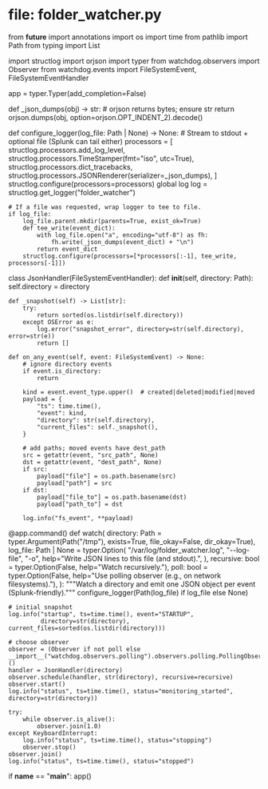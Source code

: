 # file: folder_watcher.py
from __future__ import annotations
import os
import time
from pathlib import Path
from typing import List

import structlog
import orjson
import typer
from watchdog.observers import Observer
from watchdog.events import FileSystemEvent, FileSystemEventHandler

app = typer.Typer(add_completion=False)

def _json_dumps(obj) -> str:
    # orjson returns bytes; ensure str
    return orjson.dumps(obj, option=orjson.OPT_INDENT_2).decode()

def configure_logger(log_file: Path | None) -> None:
    # Stream to stdout + optional file (Splunk can tail either)
    processors = [
        structlog.processors.add_log_level,
        structlog.processors.TimeStamper(fmt="iso", utc=True),
        structlog.processors.dict_tracebacks,
        structlog.processors.JSONRenderer(serializer=_json_dumps),
    ]
    structlog.configure(processors=processors)
    global log
    log = structlog.get_logger("folder_watcher")

    # If a file was requested, wrap logger to tee to file.
    if log_file:
        log_file.parent.mkdir(parents=True, exist_ok=True)
        def tee_write(event_dict):
            with log_file.open("a", encoding="utf-8") as fh:
                fh.write(_json_dumps(event_dict) + "\n")
            return event_dict
        structlog.configure(processors=[*processors[:-1], tee_write, processors[-1]])

class JsonHandler(FileSystemEventHandler):
    def __init__(self, directory: Path):
        self.directory = directory

    def _snapshot(self) -> List[str]:
        try:
            return sorted(os.listdir(self.directory))
        except OSError as e:
            log.error("snapshot_error", directory=str(self.directory), error=str(e))
            return []

    def on_any_event(self, event: FileSystemEvent) -> None:
        # ignore directory events
        if event.is_directory:
            return

        kind = event.event_type.upper()  # created|deleted|modified|moved
        payload = {
            "ts": time.time(),
            "event": kind,
            "directory": str(self.directory),
            "current_files": self._snapshot(),
        }

        # add paths; moved events have dest_path
        src = getattr(event, "src_path", None)
        dst = getattr(event, "dest_path", None)
        if src:
            payload["file"] = os.path.basename(src)
            payload["path"] = src
        if dst:
            payload["file_to"] = os.path.basename(dst)
            payload["path_to"] = dst

        log.info("fs_event", **payload)

@app.command()
def watch(
    directory: Path = typer.Argument(Path("/tmp"), exists=True, file_okay=False, dir_okay=True),
    log_file: Path | None = typer.Option(
        "/var/log/folder_watcher.log",
        "--log-file", "-o", help="Write JSON lines to this file (and stdout).",
    ),
    recursive: bool = typer.Option(False, help="Watch recursively."),
    poll: bool = typer.Option(False, help="Use polling observer (e.g., on network filesystems)."),
):
    """Watch a directory and emit one JSON object per event (Splunk-friendly)."""
    configure_logger(Path(log_file) if log_file else None)

    # initial snapshot
    log.info("startup", ts=time.time(), event="STARTUP",
             directory=str(directory), current_files=sorted(os.listdir(directory)))

    # choose observer
    observer = (Observer if not poll else __import__("watchdog.observers.polling").observers.polling.PollingObserver)()
    handler = JsonHandler(directory)
    observer.schedule(handler, str(directory), recursive=recursive)
    observer.start()
    log.info("status", ts=time.time(), status="monitoring_started", directory=str(directory))

    try:
        while observer.is_alive():
            observer.join(1.0)
    except KeyboardInterrupt:
        log.info("status", ts=time.time(), status="stopping")
        observer.stop()
    observer.join()
    log.info("status", ts=time.time(), status="stopped")

if __name__ == "__main__":
    app()
